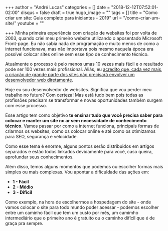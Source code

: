 +++
author = "André Lucas"
categories = []
date = "2018-12-12T07:52:01-02:00"
disqus = false
draft = true
hugo_image = ""
tags = []
title = "Como criar um site: Guia completo para iniciantes - 2019"
url = "/como-criar-um-site/"
youtube = ""

+++
Minha primeira experiência com criação de websites foi por volta de 2003, quando criei meu primeiro website utilizando o aposentado Microsoft Front-page. Eu não sabia nada de programação e muito menos de como a internet funcionava, mas não importava pois mesmo naquela época era possível colocar sites online sem esse tipo de conhecimento técnico.

Atualmente o processo é pelo menos umas 10 vezes mais fácil e o resultado pode ser 100 vezes mais profissional. Aliás, eu [acredito que, cada vez mais, a criação de grande parte dos sites não precisará envolver um desenvolvedor web diretamente](https://www.igluonline.com/designers-podem-ficar-animados-editores-visuais-de-websites-sao-o-futuro/).

Hoje eu sou desenvolvedor de websites. Significa que vou perder meu trabalho no futuro? Com certeza! Mas está tudo bem pois todas as profissões precisam se transformar e novas oportunidades também surgem com esse processo.

Esse artigo tem como objetivo **te ensinar tudo que você precisa saber para colocar e manter um site no ar sem necessidade de conhecimento técnico**. Vamos passar por como a internet funciona, principais formas de criarmos os websites, como os colocar online e até como os otimizamos para SEO, segurança e velocidade.

Como esse tema é enorme, alguns pontos serão distribuidos em artigos separados e estão todos linkados devidamente para você, caso queira, aprofundar seus conhecimentos.

Além disso, temos alguns momentos que podemos ou escolher formas mais simples ou mais complexas. Vou apontar a dificuldade das ações em:

* **1 - Fácil**
* **2 - Médio**
* **3 - Difícil**

Como exemplo, na hora de escolhermos a hospedagem do site - onde vamos colocar o site para todo mundo poder acessar - podemos escolher entre um caminho fácil que tem um custo por mês, um camimho intermediário que o primeiro ano é gratuito ou o caminho difícil que é de graça pra sempre.